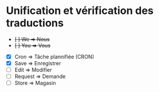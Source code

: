 # Unification et vérification des traductions

* ~~[ ] We => Nous~~
* ~~[ ] You => Vous~~
* [x] Cron => Tâche plannifiée (CRON)
* [x] Save => Enregistrer
* [ ] Edit => Modifier
* [ ] Request => Demande
* [ ] Store => Magasin